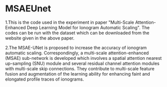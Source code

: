 # MSAEUnet
1.This is the code used in the experiment in paper "Multi-Scale Attention-Enhanced Deep Learning Model for Ionogram Automatic Scaling". The codes can be run with the dataset which can be downloaded from the website given in the above paper.

2.The MSAE-UNet is proposed to increase the accuracy of ionogram automatic scaling. Correspondingly, a multi-scale attention-enhanced (MSAE) sub-network is developed which involves a spatial attention nearest up-sampling (SNU) module and several residual channel attention modules with multi-scale skip connections. They contribute to multi-scale feature fusion and augmentation of the learning ability for enhancing faint and elongated profile traces of ionograms.
